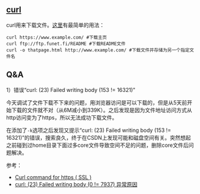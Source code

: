 ## [curl](https://curl.se/)

curl用来下载文件。[这里](https://curl.se/docs/manual.html)有最简单的用法：

```
curl https://www.example.com/ #下载主页
curl ftp://ftp.funet.fi/README #下载README文件
curl -o thatpage.html http://www.example.com/ #下载文件并存储为另一个指定文件名
```

## Q&A

1）错误“curl: (23) Failed writing body (153 != 16321)”

今天调试了文件下载不下来的问题，用浏览器访问是可以下载的，但是从5天前开始下载的文件就不对（从6M减小到339K）。之后发现是因为文件地址访问方式从http访问变为了https，所以无法成功下载文件。

在添加了`-k`选项之后发现又提示“curl: (23) Failed writing body (153 != 16321)”的错误，搜索良久，终于在CSDN上发现可能和磁盘空间有关。突然想起之前碰到过home目录下面过多core文件导致空间不足的问题，删除core文件后问题解决。

参考：

- [Curl command for https ( SSL )](https://stackoverflow.com/questions/28927051/curl-command-for-https-ssl)
- [curl: (23) Failed writing body (0 != 7937) 异常原因](https://blog.csdn.net/lijian965644856/article/details/108339978)
